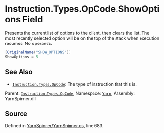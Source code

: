 # Instruction.Types.OpCode.ShowOptions Field

Presents the current list of options to the client, then clears
the list. The most recently selected option will be on the top
of the stack when execution resumes.
No operands.


```csharp
[OriginalName("SHOW_OPTIONS")]
ShowOptions = 5
```



## See Also
* [`Instruction.Types.OpCode`](/api/csharp/yarn/instruction.types.opcode.md): 
The type of instruction that this is.

<div class="class-metadata">

Parent: [`Instruction.Types.OpCode`](/api/csharp/yarn/instruction.types.opcode.md), Namespace: [`Yarn`](/api/csharp/yarn/README.md), Assembly: YarnSpinner.dll
</div>

## Source
Defined in [YarnSpinner/YarnSpinner.cs](https://github.com/YarnSpinnerTool/YarnSpinner//blob/develop/YarnSpinner/YarnSpinner.cs#L683), line 683.
